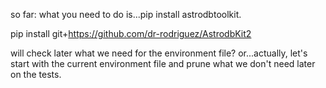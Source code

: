 so far: what you need to do is...pip install astrodbtoolkit.

 pip install git+https://github.com/dr-rodriguez/AstrodbKit2


will check later what we need for the environment file? or...actually, 
let's start with the current environment file and prune what we don't need later 
on the tests.